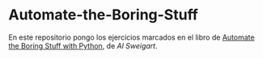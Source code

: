# Automate-the-Boring-Stuff

En este repositorio pongo los ejercicios marcados en el libro de [Automate the Boring Stuff with Python](https://nostarch.com/automatestuff), de *Al Sweigart*.
